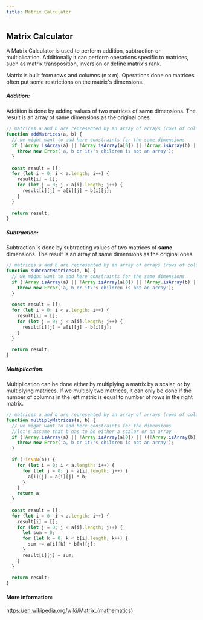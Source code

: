 ```yaml
---
title: Matrix Calculator
---
```

## Matrix Calculator

A Matrix Calculator is used to perform addition, subtraction or multiplication.
Additionally it can perform operations specific to matrices, such as matrix transposition, inversion or define matrix's rank.

Matrix is built from rows and columns (n x m). Operations done on matrices often put some restrictions on the matrix's dimensions.

##### Addition:
Addition is done by adding values of two matrices of **same** dimensions.
The result is an array of same dimensions as the original ones.
```javascript
// matrices a and b are represented by an array of arrays (rows of columns)
function addMatrices(a, b) {
  // we might want to add here constraints for the same dimensions
  if (!Array.isArray(a) || !Array.isArray(a[0]) || !Array.isArray(b) || !Array.isArray(b[0])) {
    throw new Error('a, b or it\'s children is not an array');
  }
  
  const result = [];
  for (let i = 0; i < a.length; i++) {
    result[i] = [];
    for (let j = 0; j < a[i].length; j++) {
      result[i][j] = a[i][j] + b[i][j];
    }
  }
  
  return result;
}
```

##### Subtraction:
Subtraction is done by subtracting values of two matrices of **same** dimensions.
The result is an array of same dimensions as the original ones.
```javascript
// matrices a and b are represented by an array of arrays (rows of columns)
function subtractMatrices(a, b) {
  // we might want to add here constraints for the same dimensions
  if (!Array.isArray(a) || !Array.isArray(a[0]) || !Array.isArray(b) || !Array.isArray(b[0])) {
    throw new Error('a, b or it\'s children is not an array');
  }
  
  const result = [];
  for (let i = 0; i < a.length; i++) {
    result[i] = [];
    for (let j = 0; j < a[i].length; j++) {
      result[i][j] = a[i][j] - b[i][j];
    }
  }
  
  return result;
}
```

##### Multiplication:
Multiplication can be done either by multiplying a matrix by a scalar, or by multiplying matrices.
If we multiply two matrices, it can only be done if the number of columns in the left matrix is equal to number of rows in the right matrix. 
```javascript
// matrices a and b are represented by an array of arrays (rows of columns)
function multiplyMatrices(a, b) {
  // we might want to add here constraints for the dimensions
  //let's assume that b has to be either a scalar or an array
  if (!Array.isArray(a) || !Array.isArray(a[0]) || ((!Array.isArray(b) || !Array.isArray(b[0])) && isNaN(b))) {
    throw new Error('a, b or it\'s children is not an array');
  }
  
  if (!isNaN(b)) {
    for (let i = 0; i < a.length; i++) {
      for (let j = 0; j < a[i].length; j++) {
        a[i][j] = a[i][j] * b; 
      }
    }
    return a;
  }
  
  const result = [];
  for (let i = 0; i < a.length; i++) {
    result[i] = [];
    for (let j = 0; j < a[i].length; j++) {
      let sum = 0;
      for (let k = 0; k < b[i].length; k++) {
        sum += a[i][k] * b[k][j];      
      }
      result[i][j] = sum;
    }
  }
  
  return result;
}

```
#### More information:
https://en.wikipedia.org/wiki/Matrix_(mathematics)

